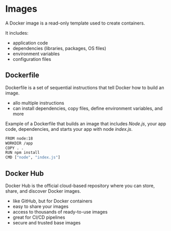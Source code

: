 # Images

A Docker image is a read-only template used to create containers.

It includes:

- application code
- dependencies (libraries, packages, OS files)
- environment variables
- configuration files

## Dockerfile

Dockerfile is a set of sequential instructions that tell Docker how to build an image.

- allo multiple instructions
- can install dependencies, copy files, define environment variables, and more

Example of a Dockerfile that builds an image that includes _Node.js_, your app code, dependencies, and starts your app with node _index.js_.

```bash
FROM node:18
WORKDIR /app
COPY . .
RUN npm install
CMD ["node", "index.js"]
```

## Docker Hub

Docker Hub is the official cloud-based repository where you can store, share, and discover Docker images.

- like GitHub, but for Docker containers
- easy to share your images
- access to thousands of ready-to-use images
- great for CI/CD pipelines
- secure and trusted base images
